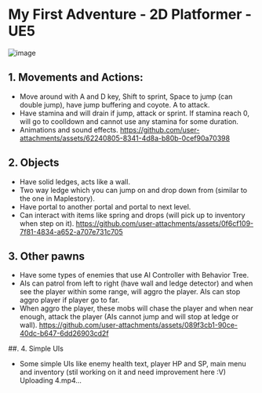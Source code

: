 # My First Adventure - 2D Platformer - UE5
![image](https://github.com/user-attachments/assets/208fbb1a-ad46-45d5-b636-259fa5a315db)


## 1. Movements and Actions:
- Move around with A and D key, Shift to sprint, Space to jump (can double jump), have jump buffering and coyote. A to attack.
- Have stamina and will drain if jump, attack or sprint. If stamina reach 0, will go to coolldown and cannot use any stamina for some duration.
- Animations and sound effects.
https://github.com/user-attachments/assets/62240805-8341-4d8a-b80b-0cef90a70398

## 2. Objects
- Have solid ledges, acts like a wall.
- Two way ledge which you can jump on and drop down from (similar to the one in Maplestory).
-  Have portal to another portal and portal to next level.
-  Can interact with items like spring and drops (will pick up to inventory when step on it).
https://github.com/user-attachments/assets/0f6cf109-7f81-4834-a652-a707e731c705

## 3. Other pawns
- Have some types of enemies that use AI Controller with Behavior Tree.
- AIs can patrol from left to right (have wall and ledge detector) and when see the player within some range, will aggro the player. AIs can stop aggro player if player go to far.
- When aggro the player, these mobs will chase the player and when near enough, attack the player (AIs cannot jump and will stop at ledge or wall).
https://github.com/user-attachments/assets/089f3cb1-90ce-40dc-b647-6dd26903cd2f

##. 4. Simple UIs 
- Some simple UIs like enemy health text, player HP and SP, main menu and inventory (stil working on it and need improvement here :V)
Uploading 4.mp4…



